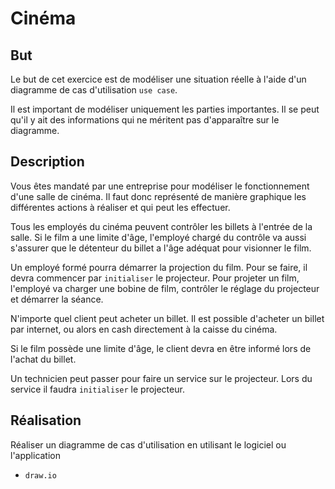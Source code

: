 # Cinéma

## But

Le but de cet exercice est de modéliser une situation réelle à l'aide d'un diagramme de cas d'utilisation `use case`.

Il est important de modéliser uniquement les parties importantes. Il se peut qu'il y ait des informations qui ne méritent pas d'apparaître sur le diagramme.

## Description

Vous êtes mandaté par une entreprise pour modéliser le fonctionnement d'une salle de cinéma. Il faut donc représenté de manière graphique les différentes actions à réaliser et qui peut les effectuer.

Tous les employés du cinéma peuvent contrôler les billets à l'entrée de la salle. Si le film a une limite d'âge, l'employé chargé du contrôle va aussi s'assurer que le détenteur du billet a l'âge adéquat pour visionner le film.

Un employé formé pourra démarrer la projection du film. Pour se faire, il devra commencer par `initialiser` le projecteur. Pour projeter un film, l'employé va charger une bobine de film, contrôler le réglage du projecteur et démarrer la séance.

N'importe quel client peut acheter un billet. Il est possible d'acheter un billet par internet, ou alors en cash directement à la caisse du cinéma.

Si le film possède une limite d'âge, le client devra en être informé lors de l'achat du billet.

Un technicien peut passer pour faire un service sur le projecteur. Lors du service il faudra `initialiser` le projecteur.

## Réalisation

Réaliser un diagramme de cas d'utilisation en utilisant le logiciel ou l'application 
- `draw.io`
